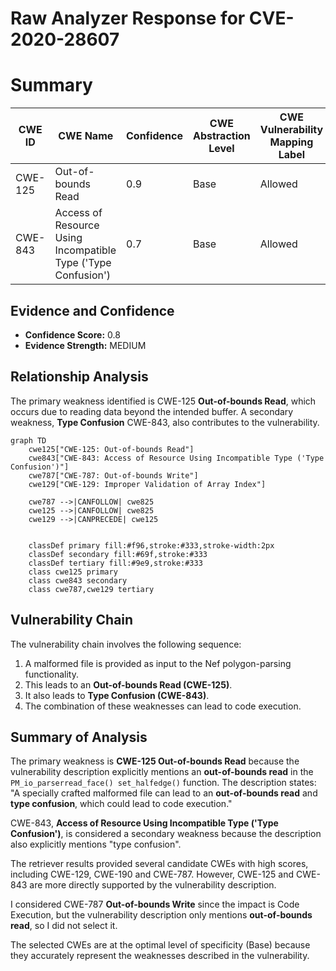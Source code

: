 # Raw Analyzer Response for CVE-2020-28607

# Summary
| CWE ID  | CWE Name  | Confidence | CWE Abstraction Level | CWE Vulnerability Mapping Label | CWE-Vulnerability Mapping Notes |
|---|---|---|---|---|---|
| CWE-125 | Out-of-bounds Read | 0.9 | Base | Allowed | Primary CWE |
| CWE-843 | Access of Resource Using Incompatible Type ('Type Confusion') | 0.7 | Base | Allowed | Secondary Candidate |

## Evidence and Confidence

*   **Confidence Score:** 0.8
*   **Evidence Strength:** MEDIUM

## Relationship Analysis
The primary weakness identified is CWE-125 **Out-of-bounds Read**, which occurs due to reading data beyond the intended buffer. A secondary weakness, **Type Confusion** CWE-843, also contributes to the vulnerability.

```mermaid
graph TD
    cwe125["CWE-125: Out-of-bounds Read"]
    cwe843["CWE-843: Access of Resource Using Incompatible Type ('Type Confusion')"]
    cwe787["CWE-787: Out-of-bounds Write"]
    cwe129["CWE-129: Improper Validation of Array Index"]

    cwe787 -->|CANFOLLOW| cwe825
    cwe125 -->|CANFOLLOW| cwe825
    cwe129 -->|CANPRECEDE| cwe125
    

    classDef primary fill:#f96,stroke:#333,stroke-width:2px
    classDef secondary fill:#69f,stroke:#333
    classDef tertiary fill:#9e9,stroke:#333
    class cwe125 primary
    class cwe843 secondary
    class cwe787,cwe129 tertiary
```

## Vulnerability Chain
The vulnerability chain involves the following sequence:
1.  A malformed file is provided as input to the Nef polygon-parsing functionality.
2.  This leads to an **Out-of-bounds Read (CWE-125)**.
3.  It also leads to **Type Confusion (CWE-843)**.
4.  The combination of these weaknesses can lead to code execution.

## Summary of Analysis
The primary weakness is **CWE-125 Out-of-bounds Read** because the vulnerability description explicitly mentions an **out-of-bounds read** in the `PM_io_parserread_face() set_halfedge()` function. The description states: "A specially crafted malformed file can lead to an **out-of-bounds read** and **type confusion**, which could lead to code execution."

CWE-843, **Access of Resource Using Incompatible Type ('Type Confusion')**, is considered a secondary weakness because the description also explicitly mentions "type confusion".

The retriever results provided several candidate CWEs with high scores, including CWE-129, CWE-190 and CWE-787. However, CWE-125 and CWE-843 are more directly supported by the vulnerability description.

I considered CWE-787 **Out-of-bounds Write** since the impact is Code Execution, but the vulnerability description only mentions **out-of-bounds read**, so I did not select it.

The selected CWEs are at the optimal level of specificity (Base) because they accurately represent the weaknesses described in the vulnerability.